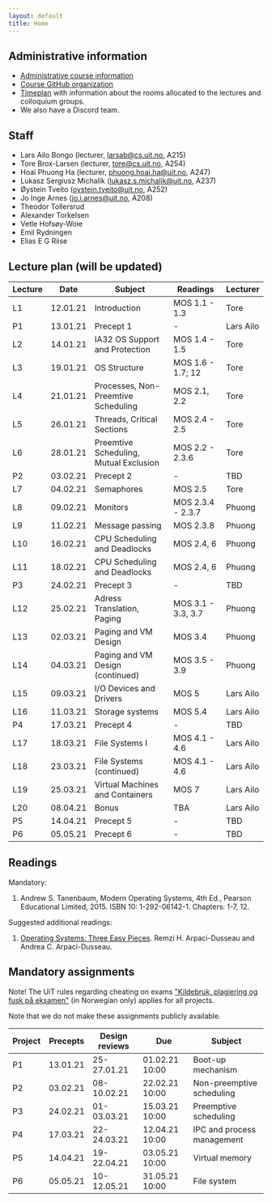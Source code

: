 ```yaml
---
layout: default
title: Home
---
```


## Administrative information

* [Administrative course information](https://uit.no/utdanning/emner/emne?p_document_id=696345)
* [Course GitHub organization](https://github.com/uit-inf-2201-s21/)
* [Timeplan](http://timeplan.uit.no/emne_timeplan.php?sem=21v&module[]=INF-2201-1#week-1) with information about the rooms allocated to the lectures and colloquium groups.
* We also have a Discord team.

## Staff

* Lars Ailo Bongo (lecturer, larsab@cs.uit.no, A215)
* Tore Brox-Larsen (lecturer, tore@cs.uit.no, A254)
* Hoai Phuong Ha (lecturer, phuong.hoai.ha@uit.no, A247)
* Lukasz Sergiusz Michalik (lukasz.s.michalik@uit.no, A237)
* Øystein Tveito (oystein.tveito@uit.no, A252)
* Jo Inge Arnes (jo.i.arnes@uit.no, A208)
* Theodor Tollersrud
* Alexander Torkelsen
* Vetle Hofsøy-Woie
* Emil Rydningen
* Elias E G Riise

## Lecture plan (will be updated)

| Lecture | Date | Subject	    | Readings  | Lecturer  |
|---------|------|--------------|-----------|-----------|
| L1  | 12.01.21 | Introduction | MOS 1.1 - 1.3  | Tore |
| P1  | 13.01.21 | Precept 1    | -              | Lars Ailo |
| L2  | 14.01.21 | IA32 OS Support and Protection| MOS 1.4 - 1.5 | Tore |
| L3  | 19.01.21 | OS Structure | MOS 1.6 - 1.7; 12 | Tore |
| L4  | 21.01.21 | Processes, Non-Preemtive Scheduling | MOS 2.1, 2.2 | Tore |
| L5  | 26.01.21 | Threads, Critical Sections | MOS 2.4 - 2.5 | Tore |
| L6  | 28.01.21 | Preemtive Scheduling, Mutual Exclusion | MOS 2.2 - 2.3.6 | Tore |
| P2  | 03.02.21 | Precept 2 | - | TBD |
| L7  | 04.02.21 | Semaphores | MOS 2.5 | Tore |
| L8  | 09.02.21 | Monitors | MOS 2.3.4 - 2.3.7 | Phuong |
| L9  | 11.02.21 | Message passing | MOS 2.3.8 | Phuong |
| L10 | 16.02.21 | CPU Scheduling and Deadlocks | MOS 2.4, 6 | Phuong |
| L11 | 18.02.21 | CPU Scheduling and Deadlocks | MOS 2.4, 6 | Phuong |
| P3  | 24.02.21 | Precept 3 | - | TBD |
| L12 | 25.02.21 | Adress Translation, Paging | MOS 3.1 - 3.3, 3.7| Phuong |
| L13 | 02.03.21 | Paging and VM Design | MOS 3.4 | Phuong |
| L14 | 04.03.21 | Paging and VM Design (continued) | MOS 3.5 - 3.9 | Phuong |
| L15 | 09.03.21 | I/O Devices and Drivers | MOS 5 | Lars Ailo |
| L16 | 11.03.21 | Storage systems | MOS 5.4 | Lars Ailo |
| P4  | 17.03.21 | Precept 4 | - | TBD |
| L17 | 18.03.21 | File Systems I | MOS 4.1 - 4.6 | Lars Ailo |
| L18 | 23.03.21 | File Systems (continued) | MOS 4.1 - 4.6 | Lars Ailo |
| L19 | 25.03.21 | Virtual Machines and Containers | MOS 7 | Lars Ailo |
| L20 | 08.04.21 | Bonus | TBA | Lars Ailo |
| P5  | 14.04.21 | Precept 5 | - | TBD |
| P6  | 05.05.21 | Precept 6 | - | TBD


## Readings

Mandatory:

1. Andrew S. Tanenbaum, Modern Operating Systems, 4th Ed., Pearson Educational Limited, 2015. ISBN 10: 1-292-06142-1. Chapters: 1-7, 12.

Suggested additional readings:

1. [Operating Systems: Three Easy Pieces](http://pages.cs.wisc.edu/~remzi/OSTEP/). Remzi H. Arpaci-Dusseau and Andrea C. Arpaci-Dusseau.


## Mandatory assignments

Note! The UiT rules regarding cheating on exams ["Kildebruk, plagiering og fusk på eksamen"](https://uit.no/om/enhet/artikkel?p_document_id=473719&p_dimension_id=88138&men=28714) (in Norwegian only) applies for all projects.

Note that we do not make these assignments publicly available.

| Project |	Precepts | Design reviews | Due | Subject|
|---------|----------|-------------|----------|---------|
| P1      | 13.01.21 | 25-27.01.21 | 01.02.21 10:00 | Boot-up mechanism |
| P2      | 03.02.21 | 08-10.02.21 | 22.02.21 10:00 | Non-preemptive scheduling |
| P3      | 24.02.21 | 01-03.03.21 | 15.03.21 10:00 | Preemptive scheduling |
| P4      | 17.03.21 | 22-24.03.21 | 12.04.21 10:00 | IPC and process management |
| P5      | 14.04.21 | 19-22.04.21 | 03.05.21 10:00 | Virtual memory |
| P6      | 05.05.21 | 10-12.05.21 | 31.05.21 10:00 | File system |
